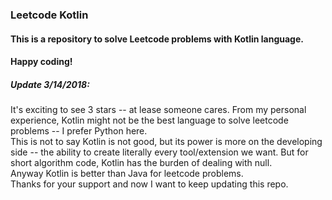 ### Leetcode Kotlin
#### This is a repository to solve Leetcode problems with Kotlin language.
#### Happy coding!

##### Update 3/14/2018: 
It's exciting to see 3 stars -- at lease someone cares. From my personal experience, Kotlin might not be the best language to solve leetcode problems -- I prefer Python here.   
This is not to say Kotlin is not good, but its power is more on the developing side -- the ability to create literally every tool/extension we want. But for short algorithm code, Kotlin has the burden of dealing with null.    
Anyway Kotlin is better than Java for leetcode problems.    
Thanks for your support and now I want to keep updating this repo. 